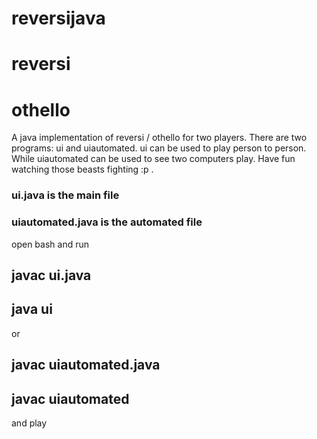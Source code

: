 # reversijava
# reversi
# othello
A java implementation of reversi / othello for two players. There are two programs: ui and uiautomated. ui can be used to play person to person. While uiautomated can be used to see two computers play. Have fun watching those beasts fighting :p .

### ui.java is the main file
### uiautomated.java is the automated file
open bash and run
## javac ui.java
## java ui
or 
## javac uiautomated.java 
## javac uiautomated
and play

